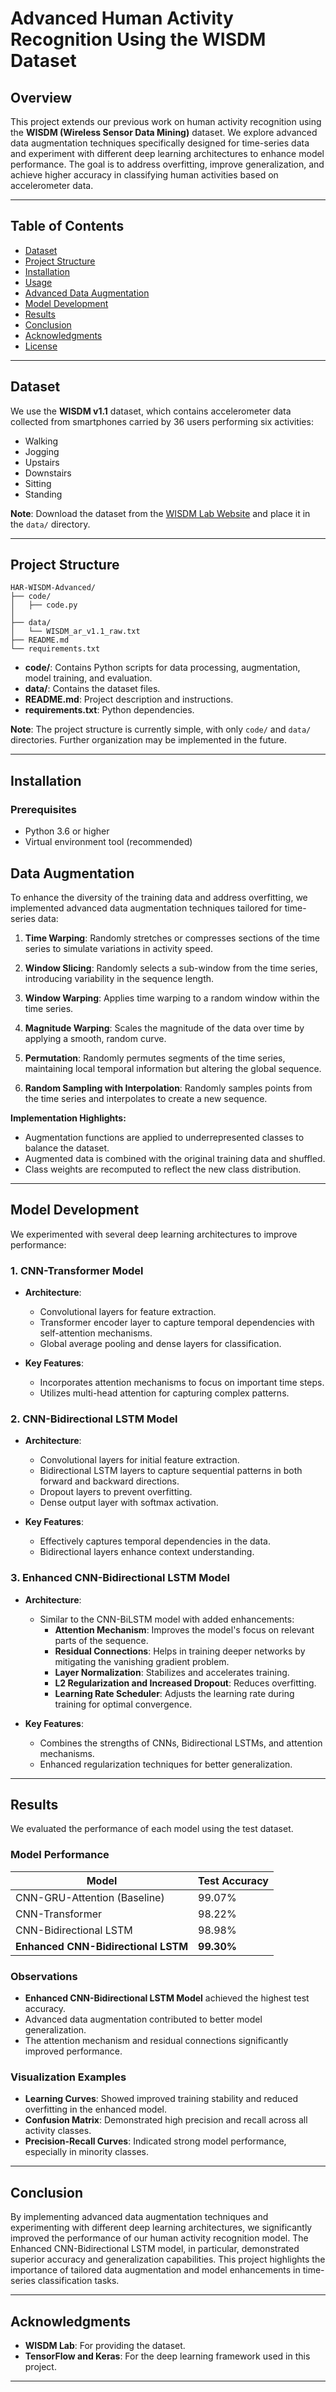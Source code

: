 # **Advanced Human Activity Recognition Using the WISDM Dataset**

## **Overview**

This project extends our previous work on human activity recognition using the **WISDM (Wireless Sensor Data Mining)** dataset. We explore advanced data augmentation techniques specifically designed for time-series data and experiment with different deep learning architectures to enhance model performance. The goal is to address overfitting, improve generalization, and achieve higher accuracy in classifying human activities based on accelerometer data.

---

## **Table of Contents**

- [Dataset](#dataset)
- [Project Structure](#project-structure)
- [Installation](#installation)
- [Usage](#usage)
- [Advanced Data Augmentation](#advanced-data-augmentation)
- [Model Development](#model-development)
- [Results](#results)
- [Conclusion](#conclusion)
- [Acknowledgments](#acknowledgments)
- [License](#license)

---

## **Dataset**

We use the **WISDM v1.1** dataset, which contains accelerometer data collected from smartphones carried by 36 users performing six activities:

- Walking
- Jogging
- Upstairs
- Downstairs
- Sitting
- Standing

**Note**: Download the dataset from the [WISDM Lab Website](https://www.cis.fordham.edu/wisdm/dataset.php) and place it in the `data/` directory.

---

## **Project Structure**

```
HAR-WISDM-Advanced/
├── code/
│   ├── code.py
│   
├── data/
│   └── WISDM_ar_v1.1_raw.txt
├── README.md
└── requirements.txt
```

- **code/**: Contains Python scripts for data processing, augmentation, model training, and evaluation.
- **data/**: Contains the dataset files.
- **README.md**: Project description and instructions.
- **requirements.txt**: Python dependencies.

**Note**: The project structure is currently simple, with only `code/` and `data/` directories. Further organization may be implemented in the future.

---

## **Installation**

### **Prerequisites**

- Python 3.6 or higher
- Virtual environment tool (recommended)


## **Data Augmentation**

To enhance the diversity of the training data and address overfitting, we implemented advanced data augmentation techniques tailored for time-series data:

1. **Time Warping**: Randomly stretches or compresses sections of the time series to simulate variations in activity speed.

2. **Window Slicing**: Randomly selects a sub-window from the time series, introducing variability in the sequence length.

3. **Window Warping**: Applies time warping to a random window within the time series.

4. **Magnitude Warping**: Scales the magnitude of the data over time by applying a smooth, random curve.

5. **Permutation**: Randomly permutes segments of the time series, maintaining local temporal information but altering the global sequence.

6. **Random Sampling with Interpolation**: Randomly samples points from the time series and interpolates to create a new sequence.

**Implementation Highlights:**

- Augmentation functions are applied to underrepresented classes to balance the dataset.
- Augmented data is combined with the original training data and shuffled.
- Class weights are recomputed to reflect the new class distribution.

---

## **Model Development**

We experimented with several deep learning architectures to improve performance:

### **1. CNN-Transformer Model**

- **Architecture**:
  - Convolutional layers for feature extraction.
  - Transformer encoder layer to capture temporal dependencies with self-attention mechanisms.
  - Global average pooling and dense layers for classification.

- **Key Features**:
  - Incorporates attention mechanisms to focus on important time steps.
  - Utilizes multi-head attention for capturing complex patterns.

### **2. CNN-Bidirectional LSTM Model**

- **Architecture**:
  - Convolutional layers for initial feature extraction.
  - Bidirectional LSTM layers to capture sequential patterns in both forward and backward directions.
  - Dropout layers to prevent overfitting.
  - Dense output layer with softmax activation.

- **Key Features**:
  - Effectively captures temporal dependencies in the data.
  - Bidirectional layers enhance context understanding.

### **3. Enhanced CNN-Bidirectional LSTM Model**

- **Architecture**:
  - Similar to the CNN-BiLSTM model with added enhancements:
    - **Attention Mechanism**: Improves the model's focus on relevant parts of the sequence.
    - **Residual Connections**: Helps in training deeper networks by mitigating the vanishing gradient problem.
    - **Layer Normalization**: Stabilizes and accelerates training.
    - **L2 Regularization and Increased Dropout**: Reduces overfitting.
    - **Learning Rate Scheduler**: Adjusts the learning rate during training for optimal convergence.

- **Key Features**:
  - Combines the strengths of CNNs, Bidirectional LSTMs, and attention mechanisms.
  - Enhanced regularization techniques for better generalization.

---

## **Results**

We evaluated the performance of each model using the test dataset.

### **Model Performance**

| Model                               | Test Accuracy |
|-------------------------------------|---------------|
| CNN-GRU-Attention (Baseline)        | 99.07%        |
| CNN-Transformer                     | 98.22%        |
| CNN-Bidirectional LSTM              | 98.98%        |
| **Enhanced CNN-Bidirectional LSTM** | **99.30%**    |

### **Observations**

- **Enhanced CNN-Bidirectional LSTM Model** achieved the highest test accuracy.
- Advanced data augmentation contributed to better model generalization.
- The attention mechanism and residual connections significantly improved performance.

### **Visualization Examples**

- **Learning Curves**: Showed improved training stability and reduced overfitting in the enhanced model.
- **Confusion Matrix**: Demonstrated high precision and recall across all activity classes.
- **Precision-Recall Curves**: Indicated strong model performance, especially in minority classes.

---

## **Conclusion**

By implementing advanced data augmentation techniques and experimenting with different deep learning architectures, we significantly improved the performance of our human activity recognition model. The Enhanced CNN-Bidirectional LSTM model, in particular, demonstrated superior accuracy and generalization capabilities. This project highlights the importance of tailored data augmentation and model enhancements in time-series classification tasks.

---

## **Acknowledgments**

- **WISDM Lab**: For providing the dataset.
- **TensorFlow and Keras**: For the deep learning framework used in this project.


---
